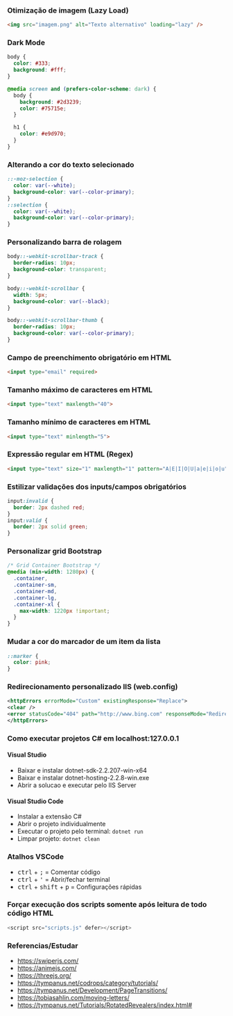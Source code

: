 ### Otimização de imagem (Lazy Load)

```html
<img src="imagem.png" alt="Texto alternativo" loading="lazy" />
```

### Dark Mode
```css
body {
  color: #333;
  background: #fff;
}

@media screen and (prefers-color-scheme: dark) {
  body {
    background: #2d3239;
    color: #75715e;
  }

  h1 {
    color: #e9d970;
  }
}
```

### Alterando a cor do texto selecionado
```css
::-moz-selection {
  color: var(--white);
  background-color: var(--color-primary);
}
::selection {
  color: var(--white);
  background-color: var(--color-primary);
}
```

### Personalizando barra de rolagem
```css
body::-webkit-scrollbar-track {
  border-radius: 10px;
  background-color: transparent;
}

body::-webkit-scrollbar {
  width: 5px;
  background-color: var(--black);
}

body::-webkit-scrollbar-thumb {
  border-radius: 10px;
  background-color: var(--color-primary);
}
```

### Campo de preenchimento obrigatório em HTML

```html
<input type="email" required>
```

### Tamanho máximo de caracteres em HTML
```html
<input type="text" maxlength="40">
```

### Tamanho mínimo de caracteres em HTML
```html
<input type="text" minlength="5">
```

### Expressão regular em HTML (Regex)
```html
<input type="text" size="1" maxlength="1" pattern="A|E|I|O|U|a|e|i|o|u" required>
```

### Estilizar validações dos inputs/campos obrigatórios
```css
input:invalid {
  border: 2px dashed red;
}
input:valid {
  border: 2px solid green;
}
```

### Personalizar grid Bootstrap

```css
/* Grid Container Bootstrap */
@media (min-width: 1280px) {
  .container,
  .container-sm,
  .container-md,
  .container-lg,
  .container-xl {
    max-width: 1220px !important;
  }
}
```

### Mudar a cor do marcador de um item da lista

```css
::marker {
  color: pink;
}
```

### Redirecionamento personalizado IIS (web.config)

```xml
<httpErrors errorMode="Custom" existingResponse="Replace">
<clear />
<error statusCode="404" path="http://www.bing.com" responseMode="Redirect"/>
</httpErrors>
```

### Como executar projetos C# em localhost:127.0.0.1

#### Visual Studio
- Baixar e instalar dotnet-sdk-2.2.207-win-x64
- Baixar e instalar dotnet-hosting-2.2.8-win.exe
- Abrir a solucao e executar pelo IIS Server

#### Visual Studio Code
- Instalar a extensão C#
- Abrir o projeto individualmente
- Executar o projeto pelo terminal: `dotnet run`
- Limpar projeto: `dotnet clean`

### Atalhos VSCode

- <kbd>ctrl</kbd> + <kbd>;</kbd> = Comentar código
- <kbd>ctrl</kbd> + <kbd>'</kbd> = Abrir/fechar terminal
- <kbd>ctrl</kbd> + <kbd>shift</kbd> + <kbd>p</kbd> = Configurações rápidas

### Forçar execução dos scripts somente após leitura de todo código HTML

```js
<script src="scripts.js" defer></script>
```

### Referencias/Estudar

- https://swiperjs.com/
- https://animejs.com/
- https://threejs.org/
- https://tympanus.net/codrops/category/tutorials/
- https://tympanus.net/Development/PageTransitions/
- https://tobiasahlin.com/moving-letters/
- https://tympanus.net/Tutorials/RotatedRevealers/index.html#
